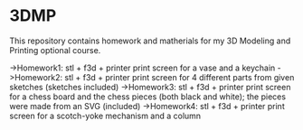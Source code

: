 # 3DMP
 This repository contains homework and matherials for my 3D Modeling and Printing optional course.

->Homework1: stl + f3d + printer print screen for a vase and a keychain
->Homework2: stl + f3d + printer print screen for 4 different parts from given sketches (sketches included)
->Homework3: stl + f3d + printer print screen for a chess board and the chess pieces (both black and white); the pieces were made from an SVG (included)
->Homework4: stl + f3d + printer print screen for a scotch-yoke mechanism and a column 
